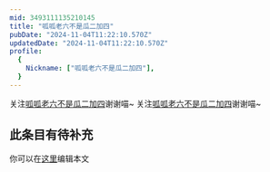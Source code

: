 ```yaml
---
mid: 3493111135210145
title: "呱呱老六不是瓜二加四"
pubDate: "2024-11-04T11:22:10.570Z"
updatedDate: "2024-11-04T11:22:10.570Z"
profile:
  {
    Nickname: ["呱呱老六不是瓜二加四"],
  }
---
```


关注[呱呱老六不是瓜二加四](https://space.bilibili.com/3493111135210145)谢谢喵~ 关注[呱呱老六不是瓜二加四](https://space.bilibili.com/3493111135210145)谢谢喵~

## 此条目有待补充
你可以在[这里](https://github.com/Yuhanawa/VTuber.ICU-Content/edit/master/v/呱呱老六不是瓜二加四/index.md)编辑本文
